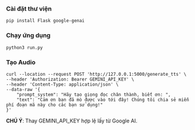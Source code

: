 ### Cài đặt thư viện

```
pip install Flask google-genai
```

### Chạy ứng dụng

```
python3 run.py
```

### Tạo Audio 

```
curl --location --request POST 'http://127.0.0.1:5000/generate_tts' \
--header 'Authorization: Bearer GEMINI_API_KEY' \
--header 'Content-Type: application/json' \
--data-raw '{
    "prompt_system": "Hãy tạo giọng đọc chân thành, biết ơn: ",
    "text": "Cảm ơn bạn đã mò được vào tới đây! Chúng tôi chia sẻ miễn phí đoạn mã này cho các bạn sử dụng!"
}'
```
**CHÚ Ý**: Thay GEMINI_API_KEY hợp lệ lấy từ Google AI.
